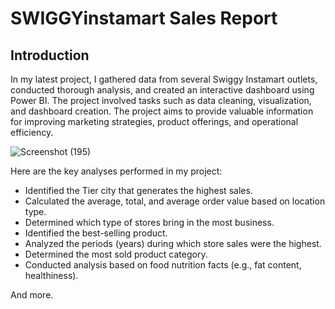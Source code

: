 # SWIGGYinstamart Sales Report
## Introduction
In my latest project, I gathered data from several Swiggy Instamart outlets, conducted thorough analysis, and created an interactive dashboard using Power BI. The project involved tasks such as data cleaning, visualization, and dashboard creation. The project aims to provide valuable information for improving marketing strategies, product offerings, and operational efficiency.

![Screenshot (195)](https://github.com/user-attachments/assets/c59cb179-cd94-4fb0-87ef-684e0fa88dfe)

Here are the key analyses performed in my project:

- Identified the Tier city that generates the highest sales.
- Calculated the average, total, and average order value based on location type.
- Determined which type of stores bring in the most business.
- Identified the best-selling product.
- Analyzed the periods (years) during which store sales were the highest.
- Determined the most sold product category.
- Conducted analysis based on food nutrition facts (e.g., fat content, healthiness).

And more.


